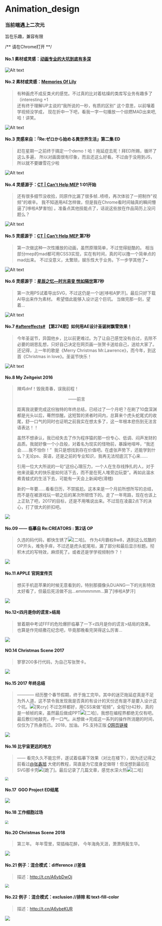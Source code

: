 # Animation_design
### **当前端遇上二次元**

  旨在乐趣，兼容有限

  /** 请在Chrome打开 **/









#### No.1 素材或灵感：<a href="http://t.cn/R5aYI2M">动画专业的大坑到底有多深</a>

![Alt text](http://ww3.sinaimg.cn/large/6a1e8e1bgw1f4y9d367rig20ci07lnnt.gif)





#### No.2 素材或灵感：<a href="http://t.cn/RUBqiTC">Memories Of Lily</a>

> 有种画虎不成反类犬的感觉。不过真的比对着枯燥的类库写业务有趣多了（interesting +1  
> 还有终于理解UP主说的“我所说的一秒，有质的区别” 这个意思，以前嚷着学视频没学成，
> 现在折中一下吧，看我一字一句播放一个综燃MAD出来吧,哈！讲笑。

![Alt text](http://ww1.sinaimg.cn/mw1024/6a1e8e1bgw1f5bzhtt7bug20fk08qadt.gif)



#### No.3 灵感来自：「Re:ゼロから始める異世界生活」第二集 ED

> 赶在星期一之前终于搞定一个demo！哈！拖延症去死！拜ED所赐，循环了这么多遍，
> 所以对画面很有印象，而且还这么好看。不过由于没用到JS，所以就不要嫌雪花少啦

![Alt text](http://ww4.sinaimg.cn/mw690/6a1e8e1bgw1f5l8buzpgqg20fk09qap3.gif)

#### No.4  灵感源于：<a href="http://www.bilibili.com/video/av1136510/">CT | Can't Help MEP</a> 1:01开始

> 还有很多细节没收拾，同原作比漏了很多帧..啧啧，再次体验了一把制作"视频"的艰辛。
> 我不知道用AE怎样做，但是我在Chrome看时间轴真的瞬间懵逼了[哆啦A梦害怕]
> 。准备点其他技能点了，话说这些放在作品简历上没问题么？

![Alt text](http://ww4.sinaimg.cn/mw690/6a1e8e1bgw1f5yyk0l3u6g20fk08wdty.gif)



#### No.5  灵感源于：<a href="http://www.bilibili.com/video/av1136510/">CT | Can't Help MEP </a>第7秒

> 第一次做这种一次性播放的动画，虽然原理简单，不过觉得挺酷的。
> 相当部分mep的mad都可用CSS3实现，实在有时间，真的可以撸一个简单点的mad出来。
> 不过没意义，太繁琐，娱乐性大于业务。下一步学其他了~

![Alt text](http://ww4.sinaimg.cn/mw690/6a1e8e1bgw1f65x685bcgg20fk08u7f7.gif)



#### No.6  灵感源于：<a href="http://t.cn/R5zQqM9">星辰之忆—时光易变 恍如隔世</a>第7秒

> 第一次用PS试着导出SVG，不过这仍是一个谜[哆啦A梦汗]。最后只好下载AI导出来作为素材。
> 希望借此能够入设计这个巨坑。
> 当做完那一刻，望着...

![Alt text](http://ww4.sinaimg.cn/mw690/6a1e8e1bgw1f6f4j24lgog20fk08ujyl.gif)



#### No.7 [#aftereffects#](http://huati.weibo.com/k/aftereffects?from=501) 【第274期】如何用AE设计圣诞树飘雪效果！

> 今年圣诞节，异国他乡，比以前更难过。为了让自己感觉没有白过，去除不必要的胡思乱想，只好自己决定在网页画一张贺卡送给自己，送给大家了。还记得，上一年的歌是《Merry Christmas Mr.Lawrence》，而今年，到这首《Christmas in love》。圣诞节快乐！

![Alt text](http://ww3.sinaimg.cn/mw690/6a1e8e1bgw1fbav9d1mbyg212y0jhnpe.gif)



#### No.8 My Zeitgeist 2016

> 辣鸡dnf！毁我青春，误我前程！
>
>                                                                                                                                                         ——前言
>
> 距离我说要完成这份独特的年终总结，已经过了一个月吧？在刷了10盘深渊都是光头以后，蓦然惊醒。这短暂的贤者时间内，总算来个虎头蛇尾式的收尾，舒一口气的同时也证明之前我实在想太多了，这一年根本悲伤到无法言语表达！！
>
> 虽然不想承认，我已经失去了作为程序猿的那一份专心、低调、闷声发财的品质。我就好像一个小丑般，对着名为现实的怪物前，暴躁地喧哗，“我还会……我不怕你！”  我只是想找到存在价值吧。在虚张声势下，还能学到什么？无论ps、英语，还是之前的专业知识，我再无法彻底沉下心来……
>
> 引用一位大大所说的一句“这份心理压力，一个人在生存线挣扎的人，对于他来说最大的快乐是如何活下去，而不是在死人堆旁边玩耍”。再如此温水煮青蛙式的生活下去，可能有一天会上新闻吧(滑稽)
>
> 新的一年要……看看日历，不禁尴尬。这本来是一个月前所想所写的总结，而不是在被游戏玩一顿之后的某次所顿悟下的。走了一年弯路，现在也该上上正轨了吧，2017的目标，还是不用嘴说出来。不过现在凌晨2点下的决心，打了很大的折扣吧。

![](http://wx4.sinaimg.cn/mw690/6a1e8e1bgy1fcyyjirnboj20dz07wac0.jpg)





#### No.09  —— 临摹自 Re:CREATORS : 第2话 OP

> 久违的码代码，都快生锈了![[二哈]](https://img.t.sinajs.cn/t4/appstyle/expression/ext/normal/74/moren_hashiqi_org.png)。 作为4月霸权8w8，遇到这么炫酷的OP开头，难免手痒，不过还是虎头蛇尾啦，漏了部分和最后显示标题。彻积木式的写特效，麻烦死了。或者还是学学视频制作？！

![](http://wx4.sinaimg.cn/large/6a1e8e1bly1fnyejcgmkaj20j60aq40i.jpg)





#### No.11 APPLE 官网宣传页

> 想买手机逛苹果的时候无意看到的，特别那摄像头DUANG一下的光影特效太好看了，但最后死活做不出...emmmmmm...算了[哆啦A梦汗] 

![](http://wx3.sinaimg.cn/mw690/6a1e8e1bly1fnyeoi66jaj20j60asgmm.jpg)





#### No.12<四月是你的谎言>结局

> 冒着期中考试FFF的危险爆肝临摹了一下<四月是你的谎言>结局的效果。
> 也算是作完结撒花纪念吧，毕竟那晚看完哭得这么厉害...

![](http://wx1.sinaimg.cn/mw690/6a1e8e1bly1fnyer5omtrj20dx07sq3s.jpg)





#### NO.14 Christmas Scene 2017

> 寥寥200多行代码，为自己写张贺卡。

![](http://wx1.sinaimg.cn/mw690/6a1e8e1bly1fnyettb9thj20j70atgo0.jpg)



#### No.15 2017 年终总结 

> ———— 经历整个春节假期，终于施工完毕。其中的迷茫拖延症真是不足为外人道，这不禁令我发现我是否真的有设计的天份还有是不是要入设计这个坑。![[笑cry]](https://img.t.sinajs.cn/t4/appstyle/expression/ext/normal/4a/2018new_xiaoku_org.png) 不过怎样都好，用CSS来做“视频”，全程1分42秒，真的是一帧帧的来，虽然最后做成PPT![[二哈]](https://img.t.sinajs.cn/t4/appstyle/expression/ext/normal/22/2018new_erha_org.png)，我想在编程界都绝无仅有吧。最后敷衍地敲完，呼一口气。从想做→完成这一系列的操作所消磨的时间，仅仅为了热身而已。2018，加油。  PS.支持正版 [*O*网页链接](http://t.cn/REwXIw7) 

![](http://wx2.sinaimg.cn/mw690/6a1e8e1bly1fsfbtpuseaj20ea084gn2.jpg)



#### No.16 比宇宙更远的地方 

> —— 看完久久不能忘怀，遂试着临摹下效果（对比在楼下），因为还记得之前看过[@张鑫旭](https://weibo.com/n/%E5%BC%A0%E9%91%AB%E6%97%AD?from=feed&loc=at) 大佬的教程，简直是为它度身定做呀！但没想到最后在SVG那卡壳![[跪了]](https://img.t.sinajs.cn/t4/appstyle/expression/ext/normal/75/2018new_gui_org.png)。最后记录了几篇文章，感觉水深火热![[二哈]](https://img.t.sinajs.cn/t4/appstyle/expression/ext/normal/22/2018new_erha_org.png) 

<img src="http://wx1.sinaimg.cn/large/6a1e8e1bgy1fpsksusxdog20qd0mftl4.gif" style="zoom:67%;" />



#### No.17  GGO Project ED结尾

![](https://wx3.sinaimg.cn/mw690/6a1e8e1bly1fsfbyui3y6j20e90a0jtc.jpg)





#### No.18 工作细胞过场

<img src="http://wx4.sinaimg.cn/large/6a1e8e1bly1fva5p9bpebg21960qy1ky.gif" style="zoom:67%;" />



#### No.20  Christmas Scene 2018

> 第三年。
> 年年雪里，常插梅花醉，
> 今年海角天涯，萧萧两鬓生华。

![](http://wx3.sinaimg.cn/mw690/6a1e8e1bly1g0qin9iw4gj210b0lvk3x.jpg)





#### No.21 例子：混合模式：difference //差值

> 描述：http://t.cn/A6ybDwOj

<img src="https://wx4.sinaimg.cn/large/6a1e8e1bly1g3dbzanhwog20pa08bab6.gif" style="zoom:80%;" />



#### No.22 例子：混合模式：exclusion //排除  和  text-fill-color

> 描述：http://t.cn/A6ybeKUR

<img src="https://wx3.sinaimg.cn/large/6a1e8e1bgy1gggzxa2goeg20wu0k01l9.gif" style="zoom:;" />



